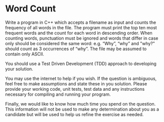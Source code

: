 # Word Count

Write a program in C++ which accepts a filename as input and counts the frequency of all words
in the file. The program must print the top ten most frequent words and the count for each word
in descending order. When counting words, punctuation must be ignored and words that differ in
case only should be considered the same word: e.g. “Why”, “why” and "why?" should count as 3
occurrences of “why”. The file may be assumed to contain only ASCII. 

You should use a Test Driven Development (TDD) approach to developing your solution. 

You may use the internet to help if you wish. If the question is ambiguous, feel free to make
assumptions and state these in you solution. Please provide your working code, unit tests, test data and 
any instructions necessary for compiling and running your program.

Finally, we would like to know how much time you spend on the question. This information will not be
used to make any determination about you as a candidate but will be used to help us refine the
exercise as needed.
